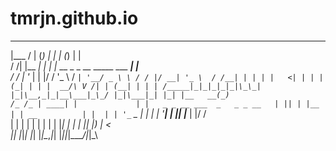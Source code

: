 # tmrjn.github.io

  _______     _ _    _                          _      _     
 |___  / |   (_) |  | |                        (_)    | |    
    / /| |__  _| | _| |__   __ _ _ __ _____   ___  ___| |__  
   / / | '_ \| | |/ / '_ \ / _` | '__/ _ \ \ / / |/ __| '_ \ 
  / /__| | | | |   <| | | | (_| | | |  __/\ V /| | (__| | | |
 /_____|_|_|_|_|_|\_\_| |_|\__,_|_|__\___|_\_/ |_|\___|_| |_|
 |__   __(_)                      /_ /_ | ____| |            
    | |   _ _ __ ___  _   _ _ __   | || | |__ | | __         
    | |  | | '_ ` _ \| | | | '__|  | || |___ \| |/ /         
    | |  | | | | | | | |_| | |     | || |___) |   <          
    |_|  |_|_| |_| |_|\__,_|_|     |_||_|____/|_|\_\         
                                                             
                                                             
